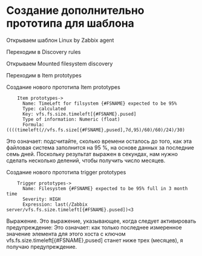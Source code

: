 # Создание дополнительно прототипа для шаблона

Открываем шаблон Linux by Zabbix agent

Переходим в Discovery rules

Открываем Mounted filesystem discovery

Переходим в Item prototypes

Создание нового прототипа Item prototypes


```
    Item prototypes->
      Name: TimeLeft for filsystem {#FSNAME} expected to be 95%
      Type: calculated
      Key: vfs.fs.size.timeleft[{#FSNAME}.pused]
      Type of information: Numeric (float)
      Formula: ((((timeleft(//vfs.fs.size[{#FSNAME},pused],7d,95)/60)/60)/24)/30)
```
Это означает: подсчитайте, сколько времени осталось до того, как эта файловая система заполнится на 95 %, на основе данных за последние семь дней. Поскольку результат выражен в секундах, нам нужно сделать несколько делений, чтобы получить число месяцев.


Создание нового прототипа trigger prototypes

```
    Trigger prototypes->
      Name: Filesystem {#FSNAME} expected to be 95% full in 3 month time
      Severity: HIGH
      Expression: last(/Zabbix server/vfs.fs.size.timeleft[{#FSNAME}.pused])<3
```
Выражение. 
Это выражение, указывающее, когда следует активировать предупреждение: 
Это означает: как только последнее измеренное значение элемента для этого хоста с 
ключом vfs.fs.size.timeleft[{#FSNAME},pused] станет ниже трех (месяцев), я получаю предупреждение.
